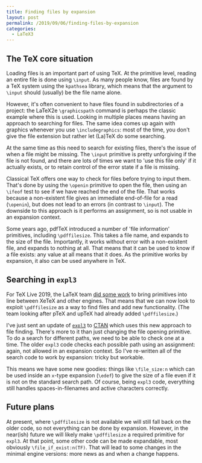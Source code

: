 ```yaml
---
title: Finding files by expansion
layout: post
permalink: /2019/09/06/finding-files-by-expansion
categories:
  - LaTeX3
---
```


## The TeX core situation

Loading files is an important part of using TeX. At the primitive level,
reading an entire file is done using `\input`. As many people know, files are
found by a TeX system using the `kpathsea` library, which means that the
argument to `\input` should (usually) be the file name alone.

However, it's often convenient to have files found in subdirectories of a
project: the LaTeX2e `\graphicspath` command is perhaps the classic example
where this is used. Looking in multiple places means having an approach to
searching for files. The same idea comes up again with graphics whenever you
use `\includegraphics`: most of the time, you don't give the file extension but
rather let (La)TeX do some searching.

At the same time as this need to search for existing files, there's the issue
of when a file might be missing. The `\input` primitive is pretty unforgiving
if the file is not found, and there are lots of times we want to 'use this file
only' if it actually exists, or to retain control of the error state if
a file is missing.

Classical TeX offers one way to check for files before trying to input them.
That's done by using the `\openin` primitive to open the file, then using an
`\ifeof` test to see if we have reached the end of the file. That works because
a non-existent file gives an immediate end-of-file for a read (`\openin`), but
does not lead to an errors (in contrast to `\input`). The downside to this
approach is it performs an assignment, so is not usable in an expansion context.

Some years ago, pdfTeX introduced a number of 'file information' primitives,
including `\pdffilesize`. This takes a file name, and expands to the size of
the file. Importantly, it works without error with a non-existent file, and
expands to nothing at all. That means that it can be used to know if a file
exists: any value at all means that it does. As the primitive works by
expansion, it also can be used anywhere in TeX.

## Searching in `expl3`

For TeX Live 2019, the LaTeX team [did some
work](/2018/12/06/bringing-xetex-into-line) to bring primitives into line
between XeTeX and other engines. That means that we can now look to exploit
`\pdffilesize` as a way to find files and add new functionality. (The team
  looking after pTeX and upTeX had already added `\pdffilesize`.)

I've just sent an update of [`expl3`](https://ctan.org/pkg/l3kernel) to
[CTAN](https://ww.ctan.org) which uses this new approach to file finding.
There's more to it than just changing the file opening primitive. To do a
search for different paths, we need to be able to check one at a time. The
older `expl3` code checks each possible path using an assignment: again, not
allowed in an expansion context. So I've re-written all of the search code to
work by expansion: tricky but workable.

This means we have some new goodies: things like `\file_size:n` which can
be used inside an `x`-type expansion (`\edef`) to give the size of a file
even if it is not on the standard search path. Of course, being `expl3`
code, everything still handles spaces-in-filenames and active characters
correctly.

## Future plans

At present, where `\pdffilesize` is not available we will still fall back on
the older code, so not everything can be done by expansion. However, in the
near(ish) future we will likely make `\pdffilesize` a required primitive for
`expl3`. At that point, some other code can be made expandable, most
obviously `\file_if_exist:n(TF)`. That will lead to some changes in the minimal
engine versions: more news as and when a change happens.
